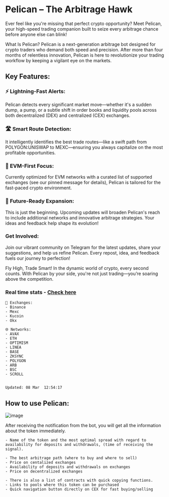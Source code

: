 # Pelican – The Arbitrage Hawk

Ever feel like you're missing that perfect crypto opportunity? Meet Pelican, your high-speed trading companion built to seize every arbitrage chance before anyone else can blink!

What Is Pelican?
Pelican is a next-generation arbitrage bot designed for crypto traders who demand both speed and precision. After more than four months of relentless innovation, Pelican is here to revolutionize your trading workflow by keeping a vigilant eye on the markets.

## Key Features:

### ⚡ Lightning-Fast Alerts:
Pelican detects every significant market move—whether it's a sudden dump, a pump, or a subtle shift in order books and liquidity pools across both decentralized (DEX) and centralized (CEX) exchanges.

### 🛣️ Smart Route Detection:
It intelligently identifies the best trade routes—like a swift path from POLYGON:UNISWAP to MEXC—ensuring you always capitalize on the most profitable opportunities.

### 🔗 EVM-First Focus:
Currently optimized for EVM networks with a curated list of supported exchanges (see our pinned message for details), Pelican is tailored for the fast-paced crypto environment.

### 🚀 Future-Ready Expansion:
This is just the beginning. Upcoming updates will broaden Pelican's reach to include additional networks and innovative arbitrage strategies. Your ideas and feedback help shape its evolution!

### Get Involved:
Join our vibrant community on Telegram for the latest updates, share your suggestions, and help us refine Pelican. Every repost, idea, and feedback fuels our journey to perfection!

Fly High, Trade Smart!
In the dynamic world of crypto, every second counts. With Pelican by your side, you're not just trading—you’re soaring above the competition.


### Real time stats - [Check here](https://t.me/c/2226558277/447)
```
🏦 Exchanges:
- Binance
- Mexc
- Kucoin
- Okx

🌐 Networks:
- AVAX
- ETH
- OPTIMISM
- LINEA
- BASE
- ZKSYNC
- POLYGON
- ARB
- BSC
- SCROLL


Updated: 08 Mar  12:54:17
```



## How to use Pelican:
![image](https://github.com/user-attachments/assets/fefc176b-7c6b-47bd-9ec1-1d1e1af5c19a)

After receiving the notification from the bot, you will get all the information about the token immediately.

```
- Name of the token and the most optimal spread with regard to availability for deposits and withdrawals, (time of receiving the signal).

- The best arbitrage path (where to buy and where to sell)
- Price on centalized exchanges
- Availability of deposits and withdrawals on exchanges
- Price on decentralized exchanges

- There is also a list of contracts with quick copying functions. 
- Links to pools where this token can be purchased
- Quick navigation button directly on CEX for fast buying/selling
```

